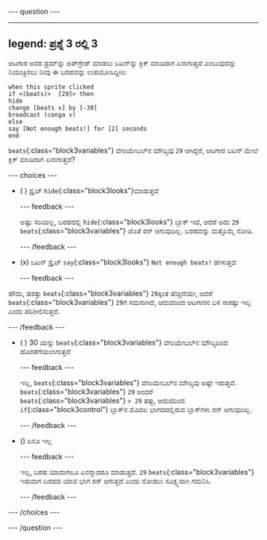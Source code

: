 
--- question ---

---
legend: ಪ್ರಶ್ನೆ 3 ರಲ್ಲಿ 3
---

ಆಟಗಾರ ಅವರ ಡ್ರಮ್‌ನ್ನು ಅಪ್‌ಗ್ರೇಡ್‌ ಮಾಡಲು ಬಟನ್‌ನ್ನು ಕ್ಲಿಕ್‌ ಮಾಡಿದಾಗ ಏನಾಗುತ್ತದೆ ಎಂಬುವುದನ್ನು ನಿಯಂತ್ರಿಸಲು ನೀವು ಈ ಬರಹವನ್ನು ಉಪಯೋಸಿದ್ದೀರಿ:

```blocks3
when this sprite clicked
if <(beats)>  [29]> then 
hide
change [beats v] by [-30] 
broadcast (conga v) 
else
say [Not enough beats!] for [2] seconds 
end
```

`beats`{:class="block3variables"} ವೇರಿಯೇಬಲ್‌ನ ಮೌಲ್ಯವು `29` ಆಗಿದ್ದರೆ, ಆಟಗಾರ ಬಟನ್‌ ಮೇಲೆ ಕ್ಲಿಕ್‌ ಮಾಡಿದಾಗ ಏನಾಗುತ್ತದೆ?

--- choices ---

- ( ) ಸ್ಪ್ರೈಟ್ `hide`{:class="block3looks"}ಮಾಡುತ್ತದೆ

  --- feedback ---

  ಅಷ್ಟು ಸರಿಯಲ್ಲ, ಬರಹದಲ್ಲಿ `hide`{:class="block3looks"} ಬ್ಲಾಕ್‌ ಇದೆ, ಆದರೆ ಅದು `29` `beats`{:class="block3variables"} ಜೊತೆ ರನ್‌ ಆಗುವುದಿಲ್ಲ. ಬರಹವನ್ನು ಮತ್ತೊಮ್ಮೆ ನೋಡಿ.

  --- /feedback ---

- (x) ಬಟನ್‌ ಸ್ಪ್ರೈಟ್ `say`{:class="block3looks"} `Not enough beats!`‌ ಹೇಳುತ್ತದೆ

  --- feedback ---

ಹೌದು, ಷರತ್ತು `beats`{:class="block3variables"} `29`ಕ್ಕಿಂತ ಹೆಚ್ಚಿದೆಯೇ, ಆದರೆ `beats`{:class="block3variables"} `29`ಗೆ ಸಮನಾಗಿದೆ, ಆದುದರಿಂದ ಆಟಗಾರನ ಬಳಿ ಸಾಕಷ್ಟು ಇಲ್ಲ ಎಂದು ಪರಿಶೀಲಿಸುತ್ತದೆ.

  --- /feedback ---

- ( ) 30 ಯನ್ನು `beats`{:class="block3variables"} ವೇರಿಯೇಬಲ್‌ನ ಮೌಲ್ಯದಿಂದ ಹೊರತೆಗೆಯಲಾಗುತ್ತದೆ

  --- feedback ---

  ಇಲ್ಲ, `beats`{:class="block3variables"} ವೇರಿಯೇಬಲ್‌ನ ಮೌಲ್ಯವು ಅಷ್ಟೇ ಇರುತ್ತದೆ. `beats`{:class="block3variables"} `29` ಅಂದರೆ `beats`{:class="block3variables"} `> 29` ತಪ್ಪು, ಆದುದರಿಂದ `if`{:class="block3control"} ಬ್ಲಾಕ್‌ನ ಮೊದಲ ಭಾಗದದಲ್ಲಿರುವ ಬ್ಲಾಕ್‌ಗಳು ರನ್‌ ಆಗುವುದಿಲ್ಲ.

  --- /feedback ---

- () ಏನೂ ಇಲ್ಲ

  --- feedback ---

  ಇಲ್ಲ, ಬರಹ ಯಾವಾಗಲೂ ಏನನ್ನಾದರೂ ಮಾಡುತ್ತದೆ. `29` `beats`{:class="block3variables"} ಇರುವಾಗ ಬರಹದ ಯಾವ ಭಾಗ ರನ್‌ ಆಗುತ್ತದೆ ಎಂದು ನೋಡಲು ಸೂಕ್ಷ್ಮವಾಗಿ ಗಮನಿಸಿ.

  --- /feedback ---

--- /choices ---

--- /question ---

